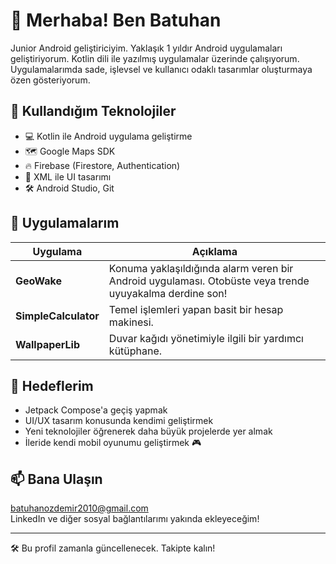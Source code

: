 # 👋 Merhaba! Ben Batuhan

Junior Android geliştiriciyim. Yaklaşık 1 yıldır Android uygulamaları geliştiriyorum. Kotlin dili ile yazılmış uygulamalar üzerinde çalışıyorum. Uygulamalarımda sade, işlevsel ve kullanıcı odaklı tasarımlar oluşturmaya özen gösteriyorum.

## 🚀 Kullandığım Teknolojiler

- 💻 Kotlin ile Android uygulama geliştirme
- 🗺️ Google Maps SDK
- 🔥 Firebase (Firestore, Authentication)
- 🎨 XML ile UI tasarımı
- 🛠️ Android Studio, Git

## 📱 Uygulamalarım

| Uygulama | Açıklama |
|---------|----------|
| **GeoWake** | Konuma yaklaşıldığında alarm veren bir Android uygulaması. Otobüste veya trende uyuyakalma derdine son! |
| **SimpleCalculator** | Temel işlemleri yapan basit bir hesap makinesi. |
| **WallpaperLib** | Duvar kağıdı yönetimiyle ilgili bir yardımcı kütüphane. |

## 🎯 Hedeflerim

- Jetpack Compose'a geçiş yapmak
- UI/UX tasarım konusunda kendimi geliştirmek
- Yeni teknolojiler öğrenerek daha büyük projelerde yer almak
- İleride kendi mobil oyunumu geliştirmek 🎮

## 📫 Bana Ulaşın

batuhanozdemir2010@gmail.com  
LinkedIn ve diğer sosyal bağlantılarımı yakında ekleyeceğim!

---

🛠️ Bu profil zamanla güncellenecek. Takipte kalın!
